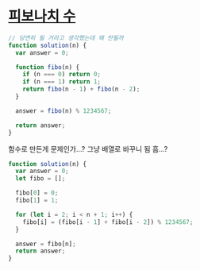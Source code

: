 # [피보나치 수](https://programmers.co.kr/learn/courses/30/lessons/12945)

```js
// 당연히 될 거라고 생각했는데 왜 안될까
function solution(n) {
  var answer = 0;

  function fibo(n) {
    if (n === 0) return 0;
    if (n === 1) return 1;
    return fibo(n - 1) + fibo(n - 2);
  }

  answer = fibo(n) % 1234567;

  return answer;
}
```

함수로 만든게 문제인가...? 그냥 배열로 바꾸니 됨 흠...?

```js
function solution(n) {
  var answer = 0;
  let fibo = [];

  fibo[0] = 0;
  fibo[1] = 1;

  for (let i = 2; i < n + 1; i++) {
    fibo[i] = (fibo[i - 1] + fibo[i - 2]) % 1234567;
  }

  answer = fibo[n];
  return answer;
}
```
